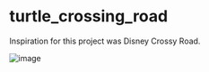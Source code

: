 # turtle_crossing_road
Inspiration for this project was Disney Crossy Road.

![image](https://user-images.githubusercontent.com/79990118/110200002-74c6d200-7e81-11eb-8fd3-b7b36f4a58f0.png)
